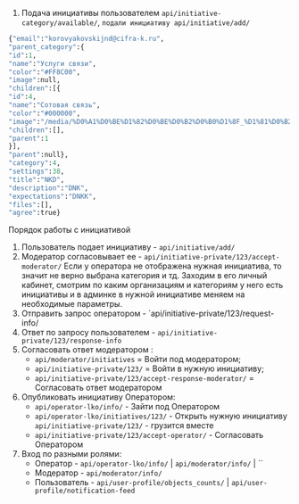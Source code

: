 1. Подача инициативы пользователем `api/initiative-category/available/`, 
`подали инициативу api/initiative/add/` 
```python
{"email":"korovyakovskijnd@cifra-k.ru",
"parent_category":{
"id":1,
"name":"Услуги связи",
"color":"#FF8C00",
"image":null,
"children":[{
"id":4,
"name":"Сотовая связь",
"color":"#000000",
"image":"/media/%D0%A1%D0%BE%D1%82%D0%BE%D0%B2%D0%B0%D1%8F_%D1%81%D0%B2%D1%8F%D0%B7%D1%8C_%D0%BF%D0%BE%D0%B4%D0%BA%D0%B0%D1%82%D0%B5%D0%B3%D0%BE%D1%80%D0%B8%D1%8F_e46hmiU.jpg",
"children":[],
"parent":1
}],
"parent":null},
"category":4,
"settings":38,
"title":"NKD",
"description":"DNK",
"expectations":"DNKK",
"files":[],
"agree":true}
```

Порядок работы с инициативой
1. Пользователь подает инициативу - `api/initiative/add/`
2. Модератор согласовывает ее - `api/initiative-private/123/accept-moderator/`
Если у оператора не отображена нужная инициатива, то значит не верно выбрана категория и тд. Заходим в его личный кабинет, смотрим по каким организациям и категориям у него есть инициативы и в админке в нужной инициативе меняем на необходимые параметры. 
3. Отправить запрос оператором - `api/initiative-private/123/request-info/
4. Ответ по запросу пользователем - `api/initiative-private/123/response-info`
5. Согласовать ответ модератором :
	- `api/moderator/initiatives` = Войти под модератором;  
	- `api/initiative-private/123/` = Войти в нужную инициативу; 
	- `api/initiative-private/123/accept-response-moderator/`  = Согласовать ответ модератором
6. Опубликовать инициативу Оператором:
	- `api/operator-lko/info/` - Зайти под Оператором
	- `api/operator-lko/initiatives/123/` - Открыть нужную инициативу `api/initiative-private/123/` - грузится вместе
	- `api/initiative-private/123/accept-operator/` - Согласовать Оператором
7. Вход по разными ролями:
	- Оператор - `api/operator-lko/info/` | `api/moderator/info/` | ``
	- Модератор - `api/moderator/info/`
	- Пользователь - `api/user-profile/objects_counts/` | `api/user-profile/notification-feed`